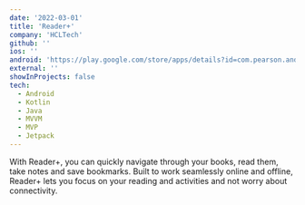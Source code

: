 ```yaml
---
date: '2022-03-01'
title: 'Reader+'
company: 'HCLTech'
github: ''
ios: ''
android: 'https://play.google.com/store/apps/details?id=com.pearson.android.readerplus&hl=en&gl=US'
external: ''
showInProjects: false
tech:
  - Android
  - Kotlin
  - Java
  - MVVM
  - MVP
  - Jetpack
---
```


With Reader+, you can quickly navigate through your books, read them, take notes and save bookmarks. Built to work seamlessly online and offline, Reader+ lets you focus on your reading and activities and not worry about connectivity.
